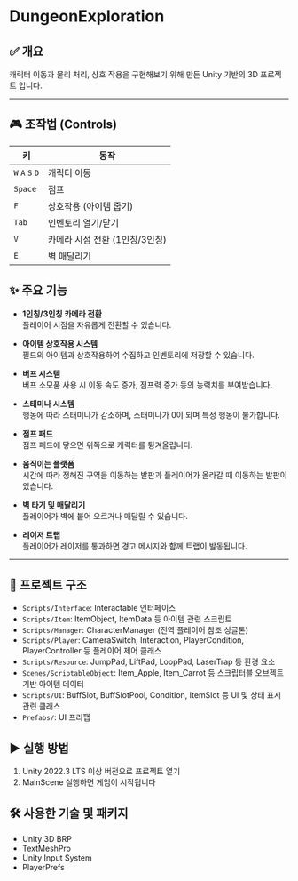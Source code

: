 # DungeonExploration

## ✅ 개요

캐릭터 이동과 물리 처리, 상호 작용을 구현해보기 위해 만든 Unity 기반의 3D 프로젝트 입니다.

---

## 🎮 조작법 (Controls)

| 키 | 동작 |
|----|------|
| `W` `A` `S` `D` | 캐릭터 이동 |
| `Space` | 점프 |
| `F` | 상호작용 (아이템 줍기) |
| `Tab` | 인벤토리 열기/닫기 |
| `V` | 카메라 시점 전환 (1인칭/3인칭) |
| `E` | 벽 매달리기 |

## ✨ 주요 기능

- **1인칭/3인칭 카메라 전환**  
  플레이어 시점을 자유롭게 전환할 수 있습니다.

- **아이템 상호작용 시스템**  
  필드의 아이템과 상호작용하여 수집하고 인벤토리에 저장할 수 있습니다.

- **버프 시스템**  
  버프 소모품 사용 시 이동 속도 증가, 점프력 증가 등의 능력치를 부여받습니다.

- **스태미나 시스템**  
  행동에 따라 스태미나가 감소하며, 스태미나가 0이 되며 특정 행동이 불가합니다.

- **점프 패드**  
  점프 패드에 닿으면 위쪽으로 캐릭터를 튕겨올립니다.

- **움직이는 플랫폼**  
  시간에 따라 정해진 구역을 이동하는 발판과 플레이어가 올라갈 때 이동하는 발판이 있습니다.

- **벽 타기 및 매달리기**  
  플레이어가 벽에 붙어 오르거나 매달릴 수 있습니다.
  
- **레이저 트랩**  
  플레이어가 레이저를 통과하면 경고 메시지와 함께 트랩이 발동됩니다.

---

## 📁 프로젝트 구조

- `Scripts/Interface`: Interactable 인터페이스
- `Scripts/Item`: ItemObject, ItemData 등 아이템 관련 스크립트
- `Scripts/Manager`: CharacterManager (전역 플레이어 참조 싱글톤)
- `Scripts/Player`: CameraSwitch, Interaction, PlayerCondition, PlayerController 등 플레이어 제어 클래스
- `Scripts/Resource`: JumpPad, LiftPad, LoopPad, LaserTrap 등 환경 요소
- `Scenes/ScriptableObject`: Item_Apple, Item_Carrot 등 스크립터블 오브젝트 기반 아이템 데이터
- `Scripts/UI`: BuffSlot, BuffSlotPool, Condition, ItemSlot 등 UI 및 상태 표시 관련 클래스
- `Prefabs/`: UI 프리팹

## ▶️ 실행 방법
1. Unity 2022.3 LTS 이상 버전으로 프로젝트 열기
2. MainScene 실행하면 게임이 시작됩니다

## 🛠 사용한 기술 및 패키지
- Unity 3D BRP
- TextMeshPro
- Unity Input System
- PlayerPrefs
